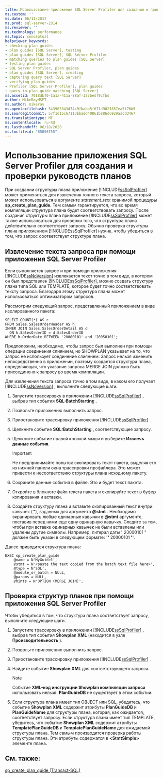 ```yaml
---
title: Использование приложения SQL Server Profiler для создания и проверки структур плана | Документация Майкрософт
ms.custom: ''
ms.date: 06/13/2017
ms.prod: sql-server-2014
ms.reviewer: ''
ms.technology: performance
ms.topic: conceptual
helpviewer_keywords:
- checking plan guides
- plan guides [SQL Server], testing
- plan guides [SQL Server], SQL Server Profiler
- matching queries to plan guides [SQL Server]
- testing plan guides
- SQL Server Profiler, plan guides
- plan guides [SQL Server], creating
- capturing query text [SQL Server]
- verifying plan guides
- Profiler [SQL Server Profiler], plan guides
- query-to-plan guide matching [SQL Server]
ms.assetid: 7018dbf0-1a1a-411a-88af-327bedf9cfbd
author: MikeRayMSFT
ms.author: mikeray
ms.openlocfilehash: 543905343d74c9fbabe5f671d9021657ea5f76b5
ms.sourcegitcommit: 57f1d15c67113bbadd40861b886d6929aacd3467
ms.translationtype: MT
ms.contentlocale: ru-RU
ms.lasthandoff: 06/18/2020
ms.locfileid: "85066755"
---
```

# <a name="use-sql-server-profiler-to-create-and-test-plan-guides"></a>Использование приложения SQL Server Profiler для создания и проверки руководств планов
   При создании структуры плана приложение [!INCLUDE[ssSqlProfiler](../../includes/sssqlprofiler-md.md)] может применяться для извлечения точного текста запроса, который может использоваться в аргументе *statement_text* хранимой процедуры **sp_create_plan_guide**. Тем самым гарантируется, что во время компиляции структура плана будет соответствовать запросу. После создания структуры плана приложение [!INCLUDE[ssSqlProfiler](../../includes/sssqlprofiler-md.md)] может также использоваться для проверки того, что структура плана действительно соответствует запросу. Обычно проверка структуры плана приложением [!INCLUDE[ssSqlProfiler](../../includes/sssqlprofiler-md.md)] нужна, чтобы убедиться в том, что запрос соответствует структуре плана.  
  
## <a name="capturing-query-text-by-using-sql-server-profiler"></a>Извлечение текста запроса при помощи приложения SQL Server Profiler  
 Если выполняется запрос и при помощи приложения [!INCLUDE[ssNoVersion](../../includes/ssnoversion-md.md)] извлекается текст точно в том виде, в котором он был представлен [!INCLUDE[ssSqlProfiler](../../includes/sssqlprofiler-md.md)], можно создать структуру плана типа SQL или TEMPLATE, которое будет точно соответствовать тексту запроса. Благодаря этому структура плана может использоваться оптимизатором запросов.  
  
 Рассмотрим следующий запрос, представленный приложением в виде изолированного пакета:  
  
```  
SELECT COUNT(*) AS c  
FROM Sales.SalesOrderHeader AS h  
INNER JOIN Sales.SalesOrderDetail AS d  
  ON h.SalesOrderID = d.SalesOrderID  
WHERE h.OrderDate BETWEEN '20000101' and '20050101';  
```  
  
 Предположим, необходимо, чтобы запрос был выполнен при помощи операции соединения слиянием, но SHOWPLAN указывает на то, что запрос не использует соединение слиянием. Запрос нельзя изменить непосредственно в приложении, поэтому создается структура плана, определяющая, что указание запроса MERGE JOIN должно быть присоединено к запросу во время компиляции.  
  
 Для извлечения текста запроса точно в том виде, в каком его получает [!INCLUDE[ssNoVersion](../../includes/ssnoversion-md.md)] , выполните следующие шаги.  
  
1.  Запустите трассировку в приложении [!INCLUDE[ssSqlProfiler](../../includes/sssqlprofiler-md.md)] , выбрав тип события **SQL:BatchStarting** .  
  
2.  Позвольте приложению выполнить запрос.  
  
3.  Приостановите трассировку приложения [!INCLUDE[ssSqlProfiler](../../includes/sssqlprofiler-md.md)] .  
  
4.  Щелкните событие **SQL:BatchStarting** , соответствующее запросу.  
  
5.  Щелкните событие правой кнопкой мыши и выберите **Извлечь данные события**.  
  
    > [!IMPORTANT]  
    >  Не предпринимайте попыток скопировать текст пакета, выделяя его из нижней панели окна трассировки профайлера. Это может привести к несоответствию структуры плана исходному пакету.  
  
6.  Сохраните данные события в файле. Это и будет текст пакета.  
  
7.  Откройте в блокноте файл текста пакета и скопируйте текст в буфер копирования и вставки.  
  
8.  Создайте структуру плана и вставьте скопированный текст внутри кавычек (**''**), заданных для аргумента **@stmt** . Необходимо экранировать любые одинарные кавычки в **@stmt** аргументе, поставив перед ними еще одну одинарную кавычку. Следите за тем, чтобы при вставке одинарных кавычек не были вставлены или удалены другие символы. Например, литерал даты **'** 20000101 **'** должен быть указан в следующем формате: **''** 20000101 **''**.  
  
 Далее приводится структура плана:  
  
```  
EXEC sp_create_plan_guide   
    @name = N'MyGuide1',  
    @stmt = N'<paste the text copied from the batch text file here>',  
    @type = N'SQL',  
    @module_or_batch = NULL,  
    @params = NULL,  
    @hints = N'OPTION (MERGE JOIN)';  
```  
  
## <a name="testing-plan-guides-by-using-sql-server-profiler"></a>Проверка структур планов при помощи приложения SQL Server Profiler  
 Чтобы убедиться в том, что структура плана соответствует запросу, выполните следующие шаги.  
  
1.  Запустите трассировку в приложении [!INCLUDE[ssSqlProfiler](../../includes/sssqlprofiler-md.md)] , выбрав тип события **Showplan XML** (находится в узле **Производительность** ).  
  
2.  Позвольте приложению выполнить запрос.  
  
3.  Приостановите трассировку приложения [!INCLUDE[ssSqlProfiler](../../includes/sssqlprofiler-md.md)] .  
  
4.  Найдите событие **Showplan XML** для соответствующего запроса.  
  
    > [!NOTE]  
    >  Событие **XML-код инструкции Showplan компиляции запроса** использовать нельзя. **PlanGuideDB** не существует в этом событии.  
  
5.  Если структура плана имеет тип OBJECT или SQL, убедитесь, что событие **Showplan XML** содержит атрибуты **PlanGuideDB** и **PlanGuideName** для структуры плана, которая, как ожидается, соответствует запросу. Если структура плана имеет тип TEMPLATE, убедитесь, что событие **Showplan XML** содержит атрибуты **TemplatePlanGuideDB** и **TemplatePlanGuideName** для ожидаемой структуры плана. Тем самым производится проверка работы структуры плана. Эти атрибуты содержатся в **\<StmtSimple>** элементе плана.  
  
## <a name="see-also"></a>См. также:  
 [sp_create_plan_guide (Transact-SQL)](/sql/relational-databases/system-stored-procedures/sp-create-plan-guide-transact-sql)  
  
  

